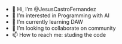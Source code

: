- 👋 Hi, I’m @JesusCastroFernandez
- 👀 I’m interested in Programming with AI
- 🌱 I’m currently learning DAW
- 💞️ I’m looking to collaborate on community
- 📫 How to reach me: studing the code

<!---
JesusCastroFernandez/JesusCastroFernandez is a ✨ special ✨ repository because its `README.md` (this file) appears on your GitHub profile.
You can click the Preview link to take a look at your changes.
--->
